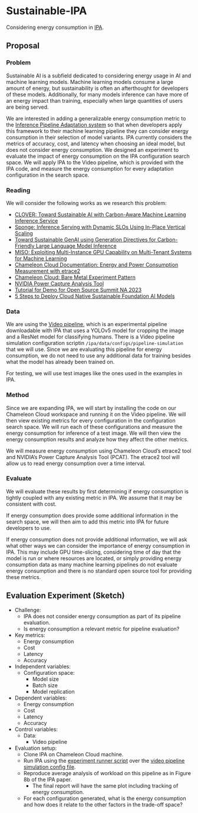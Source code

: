 # Sustainable-IPA
Considering energy consumption in [IPA](https://github.com/reconfigurable-ml-pipeline/ipa).

## Proposal
### Problem
Sustainable AI is a subfield dedicated to considering energy usage in AI and machine learning models. Machine learning models consume a large amount of energy, but sustainability is often an afterthought for developers of these models. Additionally, for many models inference can have more of an energy impact than training, especially when large quantities of users are being served.

We are interested in adding a generalizable energy consumption metric to the [Inference Pipeline Adaptation system](https://github.com/reconfigurable-ml-pipeline/ipa) so that when developers apply this framework to their machine learning pipeline they can consider energy consumption in their selection of model variants. IPA currently considers the metrics of accuracy, cost, and latency when choosing an ideal model, but does not consider energy consumption. We designed an experiment to evaluate the impact of energy consumption on the IPA configuration search space. We will apply IPA to the Video pipeline, which is provided with the IPA code, and measure the energy consumption for every adaptation configuration in the search space.

### Reading
We will consider the following works as we research this problem:
* [CLOVER: Toward Sustainable AI with Carbon-Aware Machine Learning Inference Service](https://arxiv.org/pdf/2304.09781)
* [Sponge: Inference Serving with Dynamic SLOs Using In-Place Vertical Scaling](https://arxiv.org/pdf/2404.00704)
* [Toward Sustainable GenAI using Generation Directives for Carbon-Friendly Large Language Model Inference](https://arxiv.org/pdf/2403.12900)
* [MISO: Exploiting Multi-Instance GPU Capability on Multi-Tenant Systems for Machine Learning](https://arxiv.org/pdf/2207.11428)
* [Chameleon Cloud Documentation: Energy and Power Consumption Measurement with etrace2](https://chameleoncloud.readthedocs.io/en/latest/technical/metrics.html#energy-and-power-consumption-measurement-with-etrace2)
* [Chameleon Cloud: Bare Metal Experiment Pattern](https://developer.nvidia.com/nvidia-power-capture-analysis-tool)
* [NVIDIA Power Capture Analysis Tool](https://developer.nvidia.com/nvidia-power-capture-analysis-tool)
* [Tutorial for Demo for Open Source Summit NA 2023](https://github.com/wangchen615/OSSNA23Demo)
* [5 Steps to Deploy Cloud Native Sustainable Foundation AI Models](https://docs.google.com/presentation/d/187KrP5JIh6m9-5nD-pIiHkv7Tl0xznBg/edit#slide=id.p10)

### Data
We are using the [Video pipeline](https://github.com/reconfigurable-ml-pipeline/ipa/tree/e1f08dde84e2bb721b2c78ad7ef651134abf5380/pipelines/mlserver-final/video), which is an experimental pipeline downloadable with IPA that uses a YOLOv5 model for cropping the image and a ResNet model for classifying humans. There is a Video pipeline simulation configuration scriptin `/ipa/data/configs/pipeline-simulation` that we will use. Since we are evaluating this pipeline for energy consumption, we do not need to use any additional data for training besides what the model has already been trained on.

For testing, we will use test images like the ones used in the examples in IPA.

### Method
Since we are expanding IPA, we will start by installing the code on our Chameleon Cloud workspace and running it on the Video pipeline. We will then view existing metrics for every configuration in the configuration search space. We will run each of these configurations and measure the energy consumption for inference of a test image. We will then view the energy consumption results and analyze how they affect the other metrics.

We will measure energy consumption using Chameleon Cloud’s etrace2 tool and NVIDIA’s Power Capture Analysis Tool (PCAT). The etrace2 tool will allow us to read energy consumption over a time interval.

### Evaluate
We will evaluate these results by first determining if energy consumption is tightly coupled with any existing metric in IPA. We assume that it may be consistent with cost.

If energy consumption does provide some additional information in the search space, we will then aim to add this metric into IPA for future developers to use.

If energy consumption does not provide additional information, we will ask what other ways we can consider the importance of energy consumption in IPA. This may include GPU time-slicing, considering time of day that the model is run or where resources are located, or simply providing energy consumption data as many machine learning pipelines do not evaluate energy consumption and there is no standard open source tool for providing these metrics.

## Evaluation Experiment (Sketch)
* Challenge:
   * IPA does not consider energy consumption as part of its pipeline evaluation.
   * Is energy consumption a relevant metric for pipeline evaluation?
* Key metrics:
    * Energy consumption
    * Cost
    * Latency
    * Accuracy
* Independent variables:
   * Configuration space:
      * Model size
      * Batch size
      * Model replication
* Dependent variables:
    * Energy consumption
    * Cost
    * Latency
    * Accuracy
* Control variables:
    * Data:
       * Video pipeline
* Evaluation setup:
    * Clone IPA on Chameleon Cloud machine.
    * Run IPA using the [experiment runner script](https://github.com/reconfigurable-ml-pipeline/ipa/blob/e1f08dde84e2bb721b2c78ad7ef651134abf5380/experiments/runner/runner_script.py) over the [video pipeline simulation config file](https://github.com/reconfigurable-ml-pipeline/ipa/blob/e1f08dde84e2bb721b2c78ad7ef651134abf5380/data/configs/pipeline-simulation/video.yaml).
    * Reproduce average analysis of workload on this pipeline as in Figure 8b of the IPA paper.
       * The final report will have the same plot including tracking of energy consumption.
    * For each configuration generated, what is the energy consumption and how does it relate to the other factors in the trade-off space?
